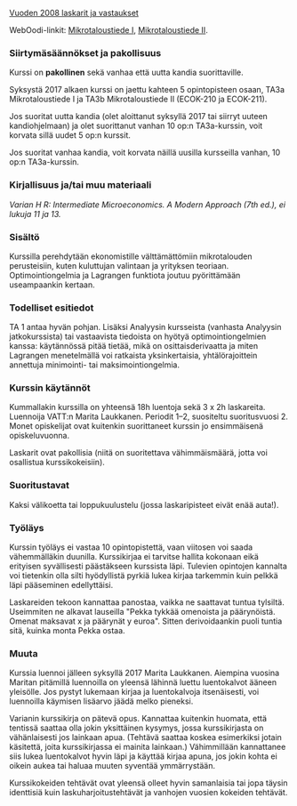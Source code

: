 [Vuoden 2008 laskarit ja vastaukset](http://www.helsinki.fi/jarj/ktto/Opiskelu/Tentit/mikro08laskarit/)

WebOodi-linkit: [Mikrotaloustiede I](https://weboodi.helsinki.fi/hy/opintjakstied.jsp?OpinKohd=118844507), [Mikrotaloustiede II](https://weboodi.helsinki.fi/hy/opintjakstied.jsp?OpinKohd=118845146).

### Siirtymäsäännökset ja pakollisuus

Kurssi on **pakollinen** sekä vanhaa että uutta kandia suorittaville.

Syksystä 2017 alkaen kurssi on jaettu kahteen 5 opintopisteen osaan, TA3a Mikrotaloustiede I ja TA3b Mikrotaloustiede II (ECOK-210 ja ECOK-211). 

Jos suoritat uutta kandia (olet aloittanut syksyllä 2017 tai siirryt uuteen kandiohjelmaan) ja olet suorittanut vanhan 10 op:n TA3a-kurssin, voit korvata sillä uudet 5 op:n kurssit.

Jos suoritat vanhaa kandia, voit korvata näillä uusilla kursseilla vanhan, 10 op:n TA3a-kurssin.

### Kirjallisuus ja/tai muu materiaali
_Varian H R: Intermediate Microeconomics. A Modern Approach (7th ed.), ei lukuja 11 ja 13._

### Sisältö

Kurssilla perehdytään ekonomistille välttämättömiin mikrotalouden perusteisiin, kuten kuluttujan valintaan ja yrityksen teoriaan. Optimointiongelmia ja Lagrangen funktiota joutuu pyörittämään useampaankin kertaan.

### Todelliset esitiedot
TA 1 antaa hyvän pohjan. Lisäksi Analyysin kursseista (vanhasta Analyysin jatkokurssista) tai vastaavista tiedoista on hyötyä optimointiongelmien kanssa: käytännössä pitää tietää, mikä on osittaisderivaatta ja miten Lagrangen menetelmällä voi ratkaista yksinkertaisia, yhtälörajoittein annettuja minimointi- tai maksimointiongelmia.

### Kurssin käytännöt

Kummallakin kurssilla on yhteensä 18h luentoja sekä 3 x 2h laskareita. Luennoija VATT:n Marita Laukkanen. Periodit 1–2, suositeltu suoritusvuosi 2. Monet opiskelijat ovat kuitenkin suorittaneet kurssin jo ensimmäisenä opiskeluvuonna.

Laskarit ovat pakollisia (niitä on suoritettava vähimmäismäärä, jotta voi osallistua kurssikokeisiin).

### Suoritustavat
Kaksi välikoetta tai loppukuulustelu (jossa laskaripisteet eivät enää auta!).

### Työläys
Kurssin työläys ei vastaa 10 opintopistettä, vaan viitosen voi saada vähemmälläkin duunilla. 
Kurssikirjaa ei tarvitse hallita kokonaan eikä erityisen syvällisesti päästäkseen kurssista läpi. Tulevien opintojen kannalta voi tietenkin olla silti hyödyllistä pyrkiä lukea kirjaa tarkemmin kuin pelkkä läpi pääseminen edellyttäisi.

Laskareiden tekoon kannattaa panostaa, vaikka ne saattavat tuntua tylsiltä. Useimmiten ne alkavat lauseilla "Pekka tykkää omenoista ja päärynöistä. Omenat maksavat x ja päärynät y euroa". Sitten derivoidaankin puoli tuntia sitä, kuinka monta Pekka ostaa.

### Muuta

Kurssia luennoi jälleen syksyllä 2017 Marita Laukkanen. Aiempina vuosina Maritan pitämillä luennoilla on yleensä lähinnä luettu luentokalvot ääneen yleisölle. Jos pystyt lukemaan kirjaa ja luentokalvoja itsenäisesti, voi luennoilla käymisen lisäarvo jäädä melko pieneksi.

Varianin kurssikirja on pätevä opus. Kannattaa kuitenkin huomata, että tentissä saattaa olla jokin yksittäinen kysymys, jossa kurssikirjasta on vähänlaisesti jos lainkaan apua. (Tehtävä saattaa koskea esimerkiksi jotain käsitettä, joita kurssikirjassa ei mainita lainkaan.) Vähimmillään kannattanee siis lukea luentokalvot hyvin läpi ja käyttää kirjaa apuna, jos jokin kohta ei oikein aukea tai haluaa muuten syventää ymmärrystään.

Kurssikokeiden tehtävät ovat yleensä olleet hyvin samanlaisia tai jopa täysin identtisiä kuin laskuharjoitustehtävät ja vanhojen vuosien kokeiden tehtävät.